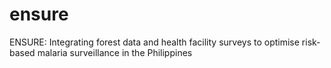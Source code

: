 # ensure
ENSURE: Integrating forest data and health facility surveys to optimise risk-based malaria surveillance in the Philippines

